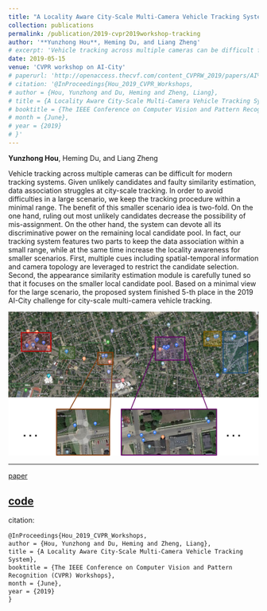 ```yaml
---
title: "A Locality Aware City-Scale Multi-Camera Vehicle Tracking System"
collection: publications
permalink: /publication/2019-cvpr2019workshop-tracking
author: '**Yunzhong Hou**, Heming Du, and Liang Zheng'
# excerpt: 'Vehicle tracking across multiple cameras can be difficult for modern tracking systems. In order to avoid difficulties in a large scenario, we keep the tracking procedure within a minimal range. '
date: 2019-05-15
venue: 'CVPR workshop on AI-City'
# paperurl: 'http://openaccess.thecvf.com/content_CVPRW_2019/papers/AI%20City/Hou_A_Locality_Aware_City-Scale_Multi-Camera_Vehicle_Tracking_System_CVPRW_2019_paper.pdf'
# citation: '@InProceedings{Hou_2019_CVPR_Workshops,
# author = {Hou, Yunzhong and Du, Heming and Zheng, Liang},
# title = {A Locality Aware City-Scale Multi-Camera Vehicle Tracking System},
# booktitle = {The IEEE Conference on Computer Vision and Pattern Recognition (CVPR) Workshops},
# month = {June},
# year = {2019}
# }'
---
```

**Yunzhong Hou**, Heming Du, and Liang Zheng

Vehicle tracking across multiple cameras can be difficult for modern tracking systems. Given unlikely candidates and faulty similarity estimation, data association struggles at city-scale tracking. In order to avoid difficulties in a large scenario, we keep the tracking procedure within a minimal range. The benefit of this smaller scenario idea is two-fold. On the one hand, ruling out most unlikely candidates decrease the possibility of mis-assignment. On the other hand, the system can devote all its discriminative power on the remaining local candidate pool. In fact, our tracking system features two parts to keep the data association within a small range, while at the same time increase the locality awareness for smaller scenarios. First, multiple cues including spatial-temporal information and camera topology are leveraged to restrict the candidate selection. Second, the appearance similarity estimation module is carefully tuned so that it focuses on the smaller local candidate pool. Based on a minimal view for the large scenario, the proposed system finished 5-th place in the 2019 AI-City challenge for city-scale multi-camera vehicle tracking.

![alt text](/images/tracking_workshop.png "Multi-camera topology & sub-scenario division")

---
[paper](http://openaccess.thecvf.com/content_CVPRW_2019/papers/AI%20City/Hou_A_Locality_Aware_City-Scale_Multi-Camera_Vehicle_Tracking_System_CVPRW_2019_paper.pdf)


[code](https://github.com/hou-yz/DeepCC-local)
---
citation:
```
@InProceedings{Hou_2019_CVPR_Workshops,
author = {Hou, Yunzhong and Du, Heming and Zheng, Liang},
title = {A Locality Aware City-Scale Multi-Camera Vehicle Tracking System},
booktitle = {The IEEE Conference on Computer Vision and Pattern Recognition (CVPR) Workshops},
month = {June},
year = {2019}
}
```